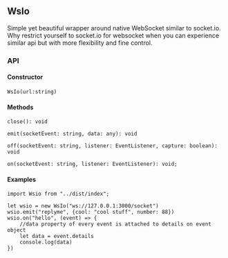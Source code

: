 ## WsIo
Simple yet beautiful wrapper around native WebSocket similar to socket.io.  
Why restrict yourself to socket.io for websocket when you can experience similar api but with more flexibility and fine control.  

### API
#### Constructor
    WsIo(url:string)


#### Methods        
    close(): void

    emit(socketEvent: string, data: any): void

    off(socketEvent: string, listener: EventListener, capture: boolean): void

    on(socketEvent: string, listener: EventListener): void;
 
#### Examples
    import Wsio from "../dist/index";
    
    let wsio = new WsIo("ws://127.0.0.1:3000/socket")
    wsio.emit("replyme", {cool: "cool stuff", number: 88})
    wsio.on("hello", (event) => {
        //data property of every event is attached to details on event object
        let data = event.details
        console.log(data)
    })
  

